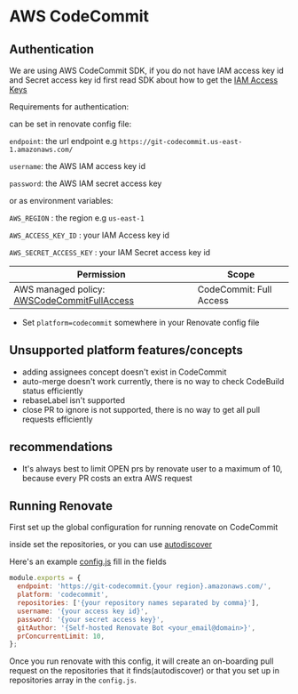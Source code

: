 # AWS CodeCommit

## Authentication

We are using AWS CodeCommit SDK,
if you do not have IAM access key id and Secret access key id
first read SDK about how to get the [IAM Access Keys](https://docs.aws.amazon.com/IAM/latest/UserGuide/id_credentials_access-keys.html)

Requirements for authentication:

can be set in renovate config file:

`endpoint`: the url endpoint e.g `https://git-codecommit.us-east-1.amazonaws.com/`

`username`: the AWS IAM access key id

`password`: the AWS IAM secret access key

or as environment variables:

`AWS_REGION` : the region e.g `us-east-1`

`AWS_ACCESS_KEY_ID` : your IAM Access key id

`AWS_SECRET_ACCESS_KEY` : your IAM Secret access key id

| Permission                                                                                                                                               | Scope                   |
| -------------------------------------------------------------------------------------------------------------------------------------------------------- | ----------------------- |
| AWS managed policy: [AWSCodeCommitFullAccess](https://docs.aws.amazon.com/codecommit/latest/userguide/security-iam-awsmanpol.html#managed-policies-full) | CodeCommit: Full Access |

- Set `platform=codecommit` somewhere in your Renovate config file

## Unsupported platform features/concepts

- adding assignees concept doesn't exist in CodeCommit
- auto-merge doesn't work currently, there is no way to check CodeBuild status efficiently
- rebaseLabel isn't supported
- close PR to ignore is not supported, there is no way to get all pull requests efficiently

## recommendations

- It's always best to limit OPEN prs by renovate user to a maximum of 10, because every PR costs an extra AWS request

## Running Renovate

First set up the global configuration for running renovate on CodeCommit

inside set the repositories, or you can use [autodiscover](https://docs.renovatebot.com/self-hosted-configuration/#autodiscover)

Here's an example [config.js](https://docs.renovatebot.com/getting-started/running/#using-configjs)
fill in the fields

```javascript
module.exports = {
  endpoint: 'https://git-codecommit.{your region}.amazonaws.com/',
  platform: 'codecommit',
  repositories: ['{your repository names separated by comma}'],
  username: '{your access key id}',
  password: '{your secret access key}',
  gitAuthor: '{Self-hosted Renovate Bot <your_email@domain>}',
  prConcurrentLimit: 10,
};
```

Once you run renovate with this config, it will create an on-boarding pull request on the repositories that it finds(autodiscover)
or that you set up in repositories array in the `config.js`.
